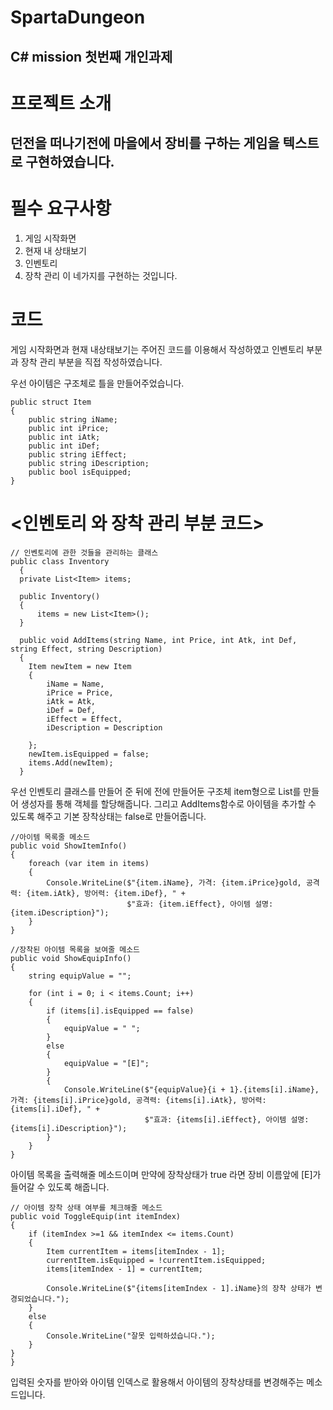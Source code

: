 # SpartaDungeon
C# mission 첫번째 개인과제
---
# 프로젝트 소개
던전을 떠나기전에 마을에서 장비를 구하는 게임을 텍스트로 구현하였습니다.
---
# 필수 요구사항
1. 게임 시작화면
2. 현재 내 상태보기
3. 인벤토리
4. 장착 관리
   이 네가지를 구현하는 것입니다.

# 코드

게임 시작화면과 현재 내상태보기는
주어진 코드를 이용해서 작성하였고
인벤토리 부분과 장착 관리 부분을 직접 작성하였습니다.

우선 아이템은 구조체로 틀을 만들어주었습니다.

    public struct Item
    {
        public string iName;
        public int iPrice;
        public int iAtk;
        public int iDef;
        public string iEffect;
        public string iDescription;
        public bool isEquipped;
    }

# <인벤토리 와 장착 관리 부분 코드>

    // 인벤토리에 관한 것들을 관리하는 클래스
    public class Inventory
      {
      private List<Item> items;

      public Inventory()
      {
          items = new List<Item>();
      }  

      public void AddItems(string Name, int Price, int Atk, int Def, string Effect, string Description)
      {  
        Item newItem = new Item
        {
            iName = Name,
            iPrice = Price,
            iAtk = Atk,
            iDef = Def,
            iEffect = Effect,
            iDescription = Description

        };
        newItem.isEquipped = false;
        items.Add(newItem);
      }

우선 인벤토리 클래스를 만들어 준 뒤에 전에 만들어둔 구조체 item형으로 List를 만들어
생성자를 통해 객체를 할당해줍니다.
그리고 AddItems함수로 아이템을 추가할 수 있도록 해주고 기본 장착상태는 false로 만들어줍니다.

    //아이템 목록줄 메소드
    public void ShowItemInfo()
    {
        foreach (var item in items)
        {
            Console.WriteLine($"{item.iName}, 가격: {item.iPrice}gold, 공격력: {item.iAtk}, 방어력: {item.iDef}, " +
                              $"효과: {item.iEffect}, 아이템 설명: {item.iDescription}");
        }
    }

    //장착된 아이템 목록을 보여줄 메소드
    public void ShowEquipInfo()
    {
        string equipValue = "";
     
        for (int i = 0; i < items.Count; i++)
        {
            if (items[i].isEquipped == false)
            {
                equipValue = " ";
            }
            else
            {
                equipValue = "[E]";
            }
            {
                Console.WriteLine($"{equipValue}{i + 1}.{items[i].iName}, 가격: {items[i].iPrice}gold, 공격력: {items[i].iAtk}, 방어력: {items[i].iDef}, " +
                                  $"효과: {items[i].iEffect}, 아이템 설명: {items[i].iDescription}");
            }
        }
    }

아이템 목록을 출력해줄 메소드이며 만약에 장착상태가 true 라면 장비 이름앞에 [E]가 들어갈 수 있도록 해줍니다.

    // 아이템 장착 상태 여부를 체크해줄 메소드
    public void ToggleEquip(int itemIndex)
    {
        if (itemIndex >=1 && itemIndex <= items.Count)
        {
            Item currentItem = items[itemIndex - 1];
            currentItem.isEquipped = !currentItem.isEquipped;
            items[itemIndex - 1] = currentItem;

            Console.WriteLine($"{items[itemIndex - 1].iName}의 장착 상태가 변경되었습니다.");
        }
        else
        {
            Console.WriteLine("잘못 입력하셨습니다.");
        }
    }
    }

입력된 숫자를 받아와 아이템 인덱스로 활용해서 아이템의 장착상태를 변경해주는 메소드입니다.
    
